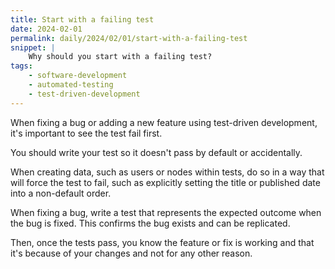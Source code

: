 ```yaml
---
title: Start with a failing test
date: 2024-02-01
permalink: daily/2024/02/01/start-with-a-failing-test
snippet: |
    Why should you start with a failing test?
tags:
    - software-development
    - automated-testing
    - test-driven-development
---
```


When fixing a bug or adding a new feature using test-driven development, it's important to see the test fail first.

You should write your test so it doesn't pass by default or accidentally.

When creating data, such as users or nodes within tests, do so in a way that will force the test to fail, such as explicitly setting the title or published date into a non-default order.

When fixing a bug, write a test that represents the expected outcome when the bug is fixed. This confirms the bug exists and can be replicated.

Then, once the tests pass, you know the feature or fix is working and that it's because of your changes and not for any other reason.

